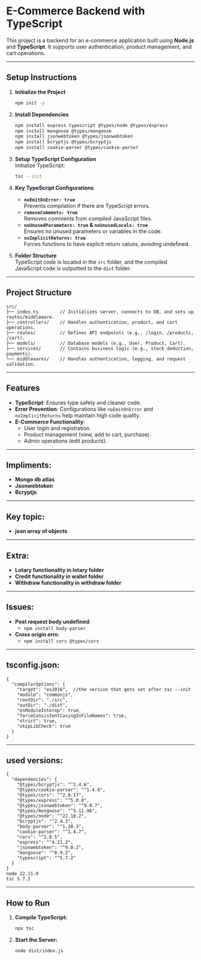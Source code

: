 # **E-Commerce Backend with TypeScript**

This project is a backend for an e-commerce application built using **Node.js** and **TypeScript**. It supports user authentication, product management, and cart operations.

---

## **Setup Instructions**

1. **Initialize the Project**  
   ```bash
   npm init -y
   ```
2. **Install Dependencies**  
   ```bash
   npm install express typescript @types/node @types/express
   npm install mongoose @types/mongoose
   npm install jsonwebtoken @types/jsonwebtoken
   npm install bcryptjs @types/bcryptjs
   npm install cookie-parser @types/cookie-parser
   ```
3. **Setup TypeScript Configuration**  
   Initialize TypeScript:  
   ```bash
   tsc --init
   ```
4. **Key TypeScript Configurations**  
   - **`noEmitOnError: true`**  
     Prevents compilation if there are TypeScript errors.  
   - **`removeComments: true`**  
     Removes comments from compiled JavaScript files.  
   - **`noUnusedParameters: true` & `noUnusedLocals: true`**  
     Ensures no unused parameters or variables in the code.  
   - **`noImplicitReturns: true`**  
     Forces functions to have explicit return values, avoiding undefined.  

5. **Folder Structure**  
   TypeScript code is located in the `src` folder, and the compiled JavaScript code is outputted to the `dist` folder.

---

## **Project Structure**

```
src/
├── index.ts        // Initializes server, connects to DB, and sets up routes/middleware.
├── controllers/    // Handles authentication, product, and cart operations.
├── routes/         // Defines API endpoints (e.g., /login, /products, /cart).
├── models/         // Database models (e.g., User, Product, Cart).
├── services/       // Contains business logic (e.g., stock deduction, payments).
└── middlewares/    // Handles authentication, logging, and request validation.
```

---

## **Features**

- **TypeScript**: Ensures type safety and cleaner code.  
- **Error Prevention**: Configurations like `noEmitOnError` and `noImplicitReturns` help maintain high code quality.  
- **E-Commerce Functionality**:  
  - User login and registration.  
  - Product management (view, add to cart, purchase).  
  - Admin operations (edit products).  

---
## **Impliments**:
- **Mongo db atlas**
- **Jsonwebtoken**
- **Bcryptjs**
---
## **Key topic**:
- **json array of objects**
---
## **Extra**:
- **Lotary functionality in lotary folder**
- **Credit functionality in wallet folder**
- **Withdraw functionality in withdraw folder**
---
## **Issues**:
- **Post request body undefined**:
    - `npm install body-parser`
- **Cross origin erro**:
    - `npm install cors @types/cors`
---
## **tsconfig.json**:
```
{
  "compilerOptions": {
    "target": "es2016",  //the version that gets set after tsc --init                                 
    "module": "commonjs",                                
    "rootDir": "./src",                                  
    "outDir": "./dist",                                  
    "esModuleInterop": true,                             
    "forceConsistentCasingInFileNames": true,           
    "strict": true,                                     
    "skipLibCheck": true                                 
  }
}

```
---
## **used versions**:
```
{
  "dependencies": {
    "@types/bcryptjs": "^2.4.6",
    "@types/cookie-parser": "^1.4.8",
    "@types/cors": "^2.8.17",
    "@types/express": "^5.0.0",
    "@types/jsonwebtoken": "^9.0.7",
    "@types/mongoose": "^5.11.96",
    "@types/node": "^22.10.2",
    "bcryptjs": "^2.4.3",
    "body-parser": "^1.20.3",
    "cookie-parser": "^1.4.7",
    "cors": "^2.8.5",
    "express": "^4.21.2",
    "jsonwebtoken": "^9.0.2",
    "mongoose": "^8.9.2",
    "typescript": "^5.7.2"
  }
}
node 22.11.0
tsc 5.7.2
```
---
## **How to Run**

1. **Compile TypeScript:**  
   ```bash
   npx tsc
   ```

2. **Start the Server:**  
   ```bash
   node dist/index.js
   ```
